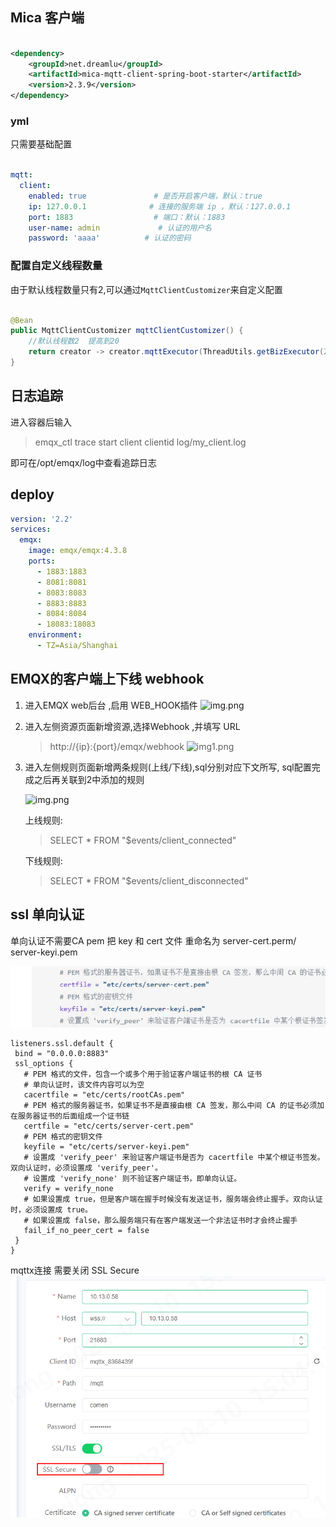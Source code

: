 ## Mica 客户端

```xml

<dependency>
    <groupId>net.dreamlu</groupId>
    <artifactId>mica-mqtt-client-spring-boot-starter</artifactId>
    <version>2.3.9</version>
</dependency>
```

### yml

只需要基础配置

```yaml

mqtt:
  client:
    enabled: true               # 是否开启客户端，默认：true
    ip: 127.0.0.1              # 连接的服务端 ip ，默认：127.0.0.1
    port: 1883                  # 端口：默认：1883
    user-name: admin             # 认证的用户名
    password: 'aaaa'          # 认证的密码
```

### 配置自定义线程数量

由于默认线程数量只有2,可以通过`MqttClientCustomizer`来自定义配置

```java

@Bean
public MqttClientCustomizer mqttClientCustomizer() {
    //默认线程数2  提高到20
    return creator -> creator.mqttExecutor(ThreadUtils.getBizExecutor(20));
}

```

## 日志追踪

进入容器后输入

> emqx_ctl trace start client clientid log/my_client.log

即可在/opt/emqx/log中查看追踪日志

## deploy

```yaml
version: '2.2'
services:
  emqx:
    image: emqx/emqx:4.3.8
    ports:
      - 1883:1883
      - 8081:8081
      - 8083:8083
      - 8883:8883
      - 8084:8084
      - 18083:18083
    environment:
      - TZ=Asia/Shanghai

```

## EMQX的客户端上下线 webhook

1. 进入EMQX web后台 ,启用 WEB_HOOK插件
   ![img.png](.EMQX/img.png)

2. 进入左侧资源页面新增资源,选择Webhook ,并填写 URL

   > http://{ip}:{port}/emqx/webhook
   ![img1.png](.EMQX/img1.png)

3. 进入左侧规则页面新增两条规则(上线/下线),sql分别对应下文所写, sql配置完成之后再关联到2中添加的规则

   ![img.png](.EMQX/img2.png)

   上线规则:

   > SELECT * FROM "$events/client_connected"

   下线规则:

   > SELECT * FROM "$events/client_disconnected"

## ssl 单向认证

单向认证不需要CA pem
把 key 和 cert 文件 重命名为 server-cert.perm/ server-keyi.pem

![img.png](.EMQX/sddsfsd.png)

 ```
 listeners.ssl.default {
  bind = "0.0.0.0:8883"
  ssl_options {
    # PEM 格式的文件，包含一个或多个用于验证客户端证书的根 CA 证书
    # 单向认证时，该文件内容可以为空
    cacertfile = "etc/certs/rootCAs.pem"
    # PEM 格式的服务器证书，如果证书不是直接由根 CA 签发，那么中间 CA 的证书必须加在服务器证书的后面组成一个证书链
    certfile = "etc/certs/server-cert.pem"
    # PEM 格式的密钥文件
    keyfile = "etc/certs/server-keyi.pem"
    # 设置成 'verify_peer' 来验证客户端证书是否为 cacertfile 中某个根证书签发。双向认证时，必须设置成 'verify_peer'。
    # 设置成 'verify_none' 则不验证客户端证书，即单向认证。
    verify = verify_none
    # 如果设置成 true，但是客户端在握手时候没有发送证书，服务端会终止握手。双向认证时，必须设置成 true。
    # 如果设置成 false，那么服务端只有在客户端发送一个非法证书时才会终止握手
    fail_if_no_peer_cert = false
  }
}
 ```

mqttx连接 需要关闭 SSL Secure
![img.png](.EMQX/gdhgdfger.png)